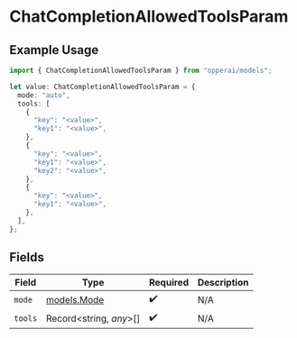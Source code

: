 # ChatCompletionAllowedToolsParam

## Example Usage

```typescript
import { ChatCompletionAllowedToolsParam } from "opperai/models";

let value: ChatCompletionAllowedToolsParam = {
  mode: "auto",
  tools: [
    {
      "key": "<value>",
      "key1": "<value>",
    },
    {
      "key": "<value>",
      "key1": "<value>",
      "key2": "<value>",
    },
    {
      "key": "<value>",
      "key1": "<value>",
    },
  ],
};
```

## Fields

| Field                            | Type                             | Required                         | Description                      |
| -------------------------------- | -------------------------------- | -------------------------------- | -------------------------------- |
| `mode`                           | [models.Mode](../models/mode.md) | :heavy_check_mark:               | N/A                              |
| `tools`                          | Record<string, *any*>[]          | :heavy_check_mark:               | N/A                              |